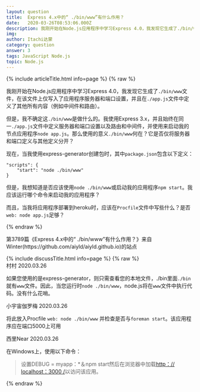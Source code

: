 ```yaml
---
layout: question
title:  Express 4.x中的“ ./bin/www”有什么作用？
date:   2020-03-26T08:53:06.000Z
description: 我刚开始在Node.js应用程序中学习Express 4.0，我发现它生成了./bin/www文件，在该文件上仅写入了应用程序服务器和端口设置，并且在./...
img: 
author: Itachi达蒙
category: question
answer: 3
tags: JavaScript Node.js
topic: Node.js
---
```

<div class="article-root">
  <div class="article">
    {% include articleTitle.html info=page %}
    {% raw %}
    <div class="article-content"><p><font style="vertical-align: inherit;"><font style="vertical-align: inherit;">我刚开始在Node.js应用程序中学习Express 4.0，我发现它生成了</font></font><code>./bin/www</code><font style="vertical-align: inherit;"><font style="vertical-align: inherit;">文件，在该文件上仅写入了应用程序服务器和端口设置，并且在</font></font><code>./app.js</code><font style="vertical-align: inherit;"><font style="vertical-align: inherit;">文件中</font><font style="vertical-align: inherit;">定义了其他所有内容（例如中间件和路由）</font><font style="vertical-align: inherit;">。</font></font></p>

<p><font style="vertical-align: inherit;"><font style="vertical-align: inherit;">但是，我不确定这</font></font><code>./bin/www</code><font style="vertical-align: inherit;"><font style="vertical-align: inherit;">是做</font><font style="vertical-align: inherit;">什么的</font><font style="vertical-align: inherit;">。</font><font style="vertical-align: inherit;">我使用Express 3.x，并且始终在同一</font></font><code>./app.js</code><font style="vertical-align: inherit;"><font style="vertical-align: inherit;">文件中</font><font style="vertical-align: inherit;">定义服务器和端口设置以及路由和中间件</font><font style="vertical-align: inherit;">，并使用来启动我的节点应用程序</font></font><code>node app.js</code><font style="vertical-align: inherit;"><font style="vertical-align: inherit;">。</font><font style="vertical-align: inherit;">那么使用的意义</font></font><code>./bin/www</code><font style="vertical-align: inherit;"><font style="vertical-align: inherit;">何在？</font><font style="vertical-align: inherit;">它是否仅将服务器和端口定义与其他定义分开？</font></font></p>

<p><font style="vertical-align: inherit;"><font style="vertical-align: inherit;">现在，当我使用express-generator创建包时，其中</font></font><code>package.json</code><font style="vertical-align: inherit;"><font style="vertical-align: inherit;">包含以下定义：</font></font></p>

<pre><code>"scripts": {<font></font>
    "start": "node ./bin/www"<font></font>
}<font></font>
</code></pre>

<p><font style="vertical-align: inherit;"><font style="vertical-align: inherit;">但是，我想知道是否应该使用</font></font><code>node ./bin/www</code><font style="vertical-align: inherit;"><font style="vertical-align: inherit;">或</font><font style="vertical-align: inherit;">启动我的应用程序</font></font><code>npm start</code><font style="vertical-align: inherit;"><font style="vertical-align: inherit;">。</font><font style="vertical-align: inherit;">我应该运行哪个命令来启动我的应用程序？</font></font></p>

<p><font style="vertical-align: inherit;"><font style="vertical-align: inherit;">而且，当我将应用程序部署到heroku时，应该在</font></font><code>Procfile</code><font style="vertical-align: inherit;"><font style="vertical-align: inherit;">文件中</font><font style="vertical-align: inherit;">写些什么</font><font style="vertical-align: inherit;">？</font><font style="vertical-align: inherit;">是否</font></font><code>web: node app.js</code><font style="vertical-align: inherit;"><font style="vertical-align: inherit;">足够？</font></font></p></div>
    {% endraw %}
  </div>
  <p class="winter_mark">第3789篇《Express 4.x中的“ ./bin/www”有什么作用？》来自Winter(https://github.com/aiyld/aiyld.github.io)的站点</p>
  <div class="discuss-wrapper">
    {% include discussTitle.html info=page %}
    {% raw %}
    <div class="discuss-item">
        <div class="discuss-parent">
          <div class="discuss-meta">
            <span class="discuss-user">村村</span>
            <span class="discuss-time">2020.03.26</span>
          </div>
          <div class="discuss-comment"><p><font style="vertical-align: inherit;"><font style="vertical-align: inherit;">如果您使用的是express-generator，则只需查看您的本地文件，</font><font style="vertical-align: inherit;">./bin里面</font></font><code>./bin</code><font style="vertical-align: inherit;"><font style="vertical-align: inherit;">就有</font></font><code>www</code><font style="vertical-align: inherit;"><font style="vertical-align: inherit;">文件。</font><font style="vertical-align: inherit;">因此，当您运行时</font></font><code>node ./bin/www</code><font style="vertical-align: inherit;"><font style="vertical-align: inherit;">，node.js将在</font></font><code>www</code><font style="vertical-align: inherit;"><font style="vertical-align: inherit;">文件中</font><font style="vertical-align: inherit;">执行代码</font><font style="vertical-align: inherit;">。</font><font style="vertical-align: inherit;">没有什么花哨。</font></font></p></div>
        </div></div><div class="discuss-item">
        <div class="discuss-parent">
          <div class="discuss-meta">
            <span class="discuss-user">小宇宙伽罗梅</span>
            <span class="discuss-time">2020.03.26</span>
          </div>
          <div class="discuss-comment"><p><font style="vertical-align: inherit;"><font style="vertical-align: inherit;">将此放入Procfile </font></font><code>web: node ./bin/www</code><font style="vertical-align: inherit;"><font style="vertical-align: inherit;">
并检查是否与</font></font><code>foreman start</code><font style="vertical-align: inherit;"><font style="vertical-align: inherit;">。</font><font style="vertical-align: inherit;">该应用程序应在端口5000上可用</font></font></p></div>
        </div></div><div class="discuss-item">
        <div class="discuss-parent">
          <div class="discuss-meta">
            <span class="discuss-user">西里Near</span>
            <span class="discuss-time">2020.03.26</span>
          </div>
          <div class="discuss-comment"><p><font style="vertical-align: inherit;"><font style="vertical-align: inherit;">在Windows上，使用以下命令：</font></font></p>

<blockquote>
  <p><font style="vertical-align: inherit;"><font style="vertical-align: inherit;">设置DEBUG = myapp：*＆npm start然后</font><font style="vertical-align: inherit;">在浏览器中</font><font style="vertical-align: inherit;">加载</font></font><a href="http://localhost:3000/" rel="nofollow noreferrer"><font style="vertical-align: inherit;"><font style="vertical-align: inherit;">http：// localhost：3000 /</font></font></a><font style="vertical-align: inherit;"><font style="vertical-align: inherit;">以访问该应用。</font></font></p>
</blockquote></div>
        </div></div>
    {% endraw %}
  </div>
<div>
